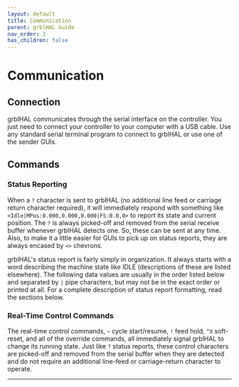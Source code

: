 ```yaml
---
layout: default
title: Communication
parent: grblHAL Guide
nav_order: 3
has_children: false
---
```


# Communication

## Connection
grblHAL communicates through the serial interface on the controller. You just need to connect your controller to your computer with a USB cable. Use any standard serial terminal program to connect to grblHAL or use one of the sender GUIs.

## Commands
### Status Reporting
When a `?` character is sent to grblHAL (no additional line feed or carriage return character required), it will immediately respond with something like `<Idle|MPos:0.000,0.000,0.000|FS:0.0,0>` to report its state and current position. The `?` is always picked-off and removed from the serial receive buffer whenever grblHAL detects one. So, these can be sent at any time. Also, to make it a little easier for GUIs to pick up on status reports, they are always encased by `<>` chevrons.

grblHAL's status report is fairly simply in organization. It always starts with a word describing the machine state like IDLE (descriptions of these are listed elsewhere). The following data values are usually in the order listed below and separated by `|` pipe characters, but may not be in the exact order or printed at all. For a complete description of status report formatting, read the sections below.

### Real-Time Control Commands
The real-time control commands, `~` cycle start/resume, `!` feed hold, `^X` soft-reset, and all of the override commands, all immediately signal grblHAL to change its running state. Just like `?` status reports, these control characters are picked-off and removed from the serial buffer when they are detected and do not require an additional line-feed or carriage-return character to operate.



---


